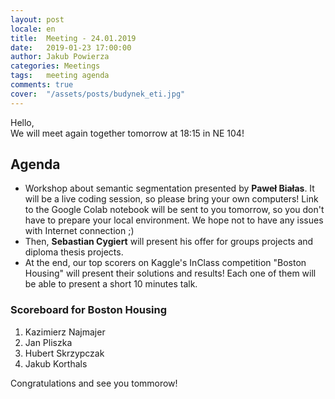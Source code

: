 ```yaml
---
layout: post
locale: en
title:  Meeting - 24.01.2019
date:   2019-01-23 17:00:00
author: Jakub Powierza
categories: Meetings
tags:	meeting agenda
comments: true
cover:  "/assets/posts/budynek_eti.jpg"
---
```


Hello,  
We will meet again together tomorrow at 18:15 in NE 104!

## Agenda

 - Workshop about semantic segmentation presented by **Paweł Białas**. It will be a live coding session, so please bring
   your own computers! Link to the Google Colab notebook will be sent to you tomorrow, so you don't have to prepare your
   local environment. We hope not to have any issues with Internet connection ;)
 - Then, **Sebastian Cygiert** will present his offer for groups projects and diploma thesis projects.
 - At the end, our top scorers on Kaggle's InClass competition "Boston Housing" will present their solutions and results!
   Each one of them will be able to present a short 10 minutes talk.

### Scoreboard for Boston Housing

 1. Kazimierz Najmajer
 2. Jan Pliszka
 3. Hubert Skrzypczak
 4. Jakub Korthals

Congratulations and see you tommorow!

